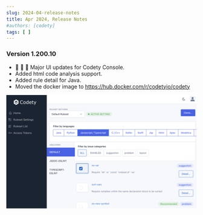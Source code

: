 ```yaml
---
slug: 2024-04-release-notes
title: Apr 2024, Release Notes
#authors: [codety]
tags: [ ]
---
```


### Version 1.200.10

* :tada:  :tada:  :tada: Major UI updates for Codety Console.
* Added html code analysis support.
* Added rule detail for Java.
* Moved the docker image to https://hub.docker.com/r/codetyio/codety

![screenshot](./screenshot.png)